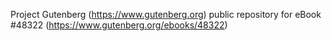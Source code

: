 Project Gutenberg (https://www.gutenberg.org) public repository for eBook #48322 (https://www.gutenberg.org/ebooks/48322)
